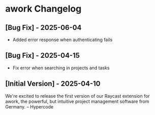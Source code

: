 # awork Changelog

## [Bug Fix] - 2025-06-04

- Added error response when authenticating fails

## [Bug Fix] - 2025-04-15

- Fix error when searching in projects and tasks

## [Initial Version] - 2025-04-10

We're excited to release the first version of our Raycast extension for awork, the powerful, but intuitive project management software from Germany.
– Hypercode
